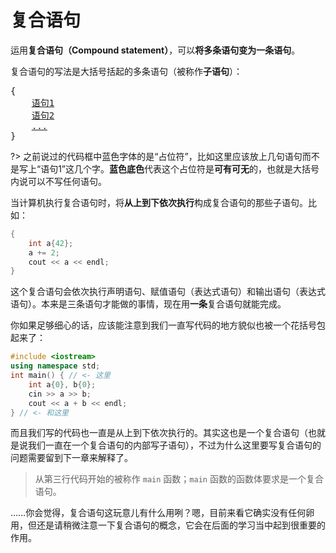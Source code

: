 # 复合语句

运用**复合语句（Compound statement）**，可以**将多条语句变为一条语句**。

复合语句的写法是大括号括起的多条语句（被称作**子语句**）：
<pre class="sdsc">
{
    <u>语句1</u>
    <u>语句2</u>
    <u>...</u>
}
</pre>

?> 之前说过的代码框中蓝色字体的是“占位符”，比如这里应该放上几句语句而不是写上“语句1”这几个字。**蓝色底色**代表这个占位符是**可有可无**的，也就是大括号内说可以不写任何语句。

当计算机执行复合语句时，将**从上到下依次执行**构成复合语句的那些子语句。比如：
```cpp
{
    int a{42};
    a += 2;
    cout << a << endl;
}
```

这个复合语句会依次执行声明语句、赋值语句（表达式语句）和输出语句（表达式语句）。本来是三条语句才能做的事情，现在用**一条**复合语句就能完成。

你如果足够细心的话，应该能注意到我们一直写代码的地方貌似也被一个花括号包起来了：

```cpp
#include <iostream>
using namespace std;
int main() { // <- 这里
    int a{0}, b{0};
    cin >> a >> b;
    cout << a + b << endl;
} // <- 和这里
```

而且我们写的代码也一直是从上到下依次执行的。其实这也是一个复合语句（也就是说我们一直在一个复合语句的内部写子语句），不过为什么这里要写复合语句的问题需要留到下一章来解释了。

> 从第三行代码开始的被称作 `main` 函数；`main` 函数的函数体要求是一个复合语句。

……你会觉得，复合语句这玩意儿有什么用咧？嗯，目前来看它确实没有任何卵用，但还是请稍微注意一下复合语句的概念，它会在后面的学习当中起到很重要的作用。